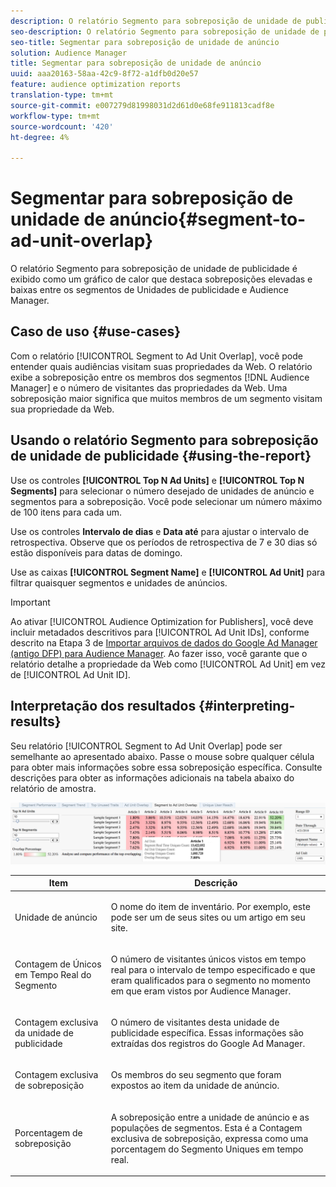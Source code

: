 ```yaml
---
description: O relatório Segmento para sobreposição de unidade de publicidade é exibido como um gráfico de calor que destaca sobreposições elevadas e baixas entre os segmentos de Unidades de publicidade e Audience Manager.
seo-description: O relatório Segmento para sobreposição de unidade de publicidade é exibido como um gráfico de calor que destaca sobreposições elevadas e baixas entre os segmentos de Unidades de publicidade e Audience Manager.
seo-title: Segmentar para sobreposição de unidade de anúncio
solution: Audience Manager
title: Segmentar para sobreposição de unidade de anúncio
uuid: aaa20163-58aa-42c9-8f72-a1dfb0d20e57
feature: audience optimization reports
translation-type: tm+mt
source-git-commit: e007279d81998031d2d61d0e68fe911813cadf8e
workflow-type: tm+mt
source-wordcount: '420'
ht-degree: 4%

---
```



# Segmentar para sobreposição de unidade de anúncio{#segment-to-ad-unit-overlap}

O relatório Segmento para sobreposição de unidade de publicidade é exibido como um gráfico de calor que destaca sobreposições elevadas e baixas entre os segmentos de Unidades de publicidade e Audience Manager.

## Caso de uso {#use-cases}

Com o relatório [!UICONTROL Segment to Ad Unit Overlap], você pode entender quais audiências visitam suas propriedades da Web. O relatório exibe a sobreposição entre os membros dos segmentos [!DNL Audience Manager] e o número de visitantes das propriedades da Web. Uma sobreposição maior significa que muitos membros de um segmento visitam sua propriedade da Web.

## Usando o relatório Segmento para sobreposição de unidade de publicidade {#using-the-report}

Use os controles **[!UICONTROL Top N Ad Units]** e **[!UICONTROL Top N Segments]** para selecionar o número desejado de unidades de anúncio e segmentos para a sobreposição. Você pode selecionar um número máximo de 100 itens para cada um.

Use os controles **Intervalo de dias** e **Data até** para ajustar o intervalo de retrospectiva. Observe que os períodos de retrospectiva de 7 e 30 dias só estão disponíveis para datas de domingo.

Use as caixas **[!UICONTROL Segment Name]** e **[!UICONTROL Ad Unit]** para filtrar quaisquer segmentos e unidades de anúncios.

>[!IMPORTANT]
>
>Ao ativar [!UICONTROL Audience Optimization for Publishers], você deve incluir metadados descritivos para [!UICONTROL Ad Unit IDs], conforme descrito na Etapa 3 de [Importar arquivos de dados do Google Ad Manager (antigo DFP) para Audience Manager](../../../reporting/audience-optimization-reports/aor-publishers/import-dfp.md). Ao fazer isso, você garante que o relatório detalhe a propriedade da Web como [!UICONTROL Ad Unit] em vez de [!UICONTROL Ad Unit ID].

## Interpretação dos resultados {#interpreting-results}

Seu relatório [!UICONTROL Segment to Ad Unit Overlap] pode ser semelhante ao apresentado abaixo. Passe o mouse sobre qualquer célula para obter mais informações sobre essa sobreposição específica. Consulte descrições para obter as informações adicionais na tabela abaixo do relatório de amostra.

![](assets/publisher_segment_ad_unit_overlap.png)

<table id="table_22340F45B1B94D3796174CB30A60E212"> 
 <thead> 
  <tr> 
   <th colname="col1" class="entry"> Item </th> 
   <th colname="col2" class="entry"> Descrição </th> 
  </tr>
 </thead>
 <tbody> 
  <tr> 
   <td colname="col1"> <p><span class="wintitle"> Unidade de anúncio  </span> </p> </td> 
   <td colname="col2"> <p>O nome do item de inventário. Por exemplo, este pode ser um de seus sites ou um artigo em seu site. </p> </td> 
  </tr> 
  <tr> 
   <td colname="col1"> <p><span class="wintitle"> Contagem de Únicos em Tempo Real do Segmento</span> </p> </td> 
   <td colname="col2"> <p>O número de visitantes únicos vistos em tempo real para o intervalo de tempo especificado e que eram qualificados para o segmento no momento em que eram vistos por <span class="keyword"> Audience Manager</span>. </p> </td> 
  </tr> 
  <tr> 
   <td colname="col1"> <p><span class="wintitle"> Contagem exclusiva da unidade de publicidade</span> </p> </td> 
   <td colname="col2"> <p>O número de visitantes desta unidade de publicidade específica. Essas informações são extraídas dos registros do Google Ad Manager. </p> </td> 
  </tr> 
  <tr> 
   <td colname="col1"> <p><span class="wintitle"> Contagem exclusiva de sobreposição</span> </p> </td> 
   <td colname="col2"> <p>Os membros do seu segmento que foram expostos ao item da unidade de anúncio. </p> </td> 
  </tr> 
  <tr> 
   <td colname="col1"> <p><span class="wintitle"> Porcentagem de sobreposição</span> </p> </td> 
   <td colname="col2"> <p>A sobreposição entre a unidade de anúncio e as populações de segmentos. Esta é a <span class="wintitle"> Contagem exclusiva de sobreposição</span>, expressa como uma porcentagem do <span class="wintitle"> Segmento Uniques em tempo real</span>. </p> </td> 
  </tr> 
 </tbody> 
</table>

